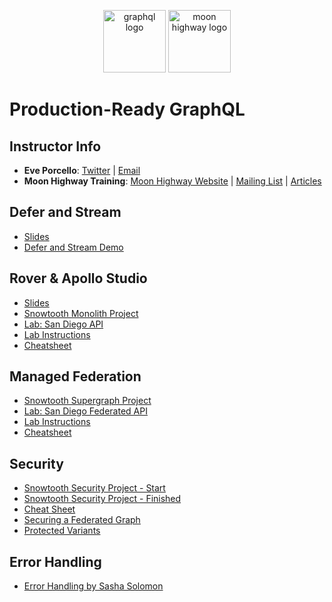 <p align="center">
<img src="https://upload.wikimedia.org/wikipedia/commons/thumb/1/17/GraphQL_Logo.svg/512px-GraphQL_Logo.svg.png" width="100" alt="graphql logo"/>
<img src="https://i.imgur.com/migo24P.png" width="100" alt="moon highway logo"/>
</p>

# Production-Ready GraphQL

## Instructor Info

- **Eve Porcello**: [Twitter](https://twitter.com/eveporcello) | [Email](mailto:eve@moonhighway.com)
- **Moon Highway Training**: [Moon Highway Website](https://www.moonhighway.com) | [Mailing List](http://bit.ly/moonhighway) | [Articles](https://www.moonhighway.com/articles)

## Defer and Stream

- [Slides](https://slides.com/moonhighway/prod-ready-graphql)
- [Defer and Stream Demo](https://github.com/MoonHighway/production-ready-graphql/tree/main/01-defer-stream)

## Rover & Apollo Studio

- [Slides](https://slides.com/moonhighway/apollo-tooling/)
- [Snowtooth Monolith Project](https://github.com/MoonHighway/production-ready-graphql/tree/main/02-snowtooth-monolith)
- [Lab: San Diego API](https://github.com/MoonHighway/production-ready-graphql/tree/main/03-san-diego-api-monolith)
- [Lab Instructions](https://github.com/MoonHighway/production-ready-graphql/blob/main/03-san-diego-api-monolith/LAB_INSTRUCTIONS.md)
- [Cheatsheet](https://github.com/MoonHighway/production-ready-graphql/blob/main/resources/Monolith/RoverCheatsheet-Monolith.md)

## Managed Federation

- [Snowtooth Supergraph Project](https://github.com/MoonHighway/production-ready-graphql/tree/main/04-snowtooth-supergraph)
- [Lab: San Diego Federated API](https://github.com/MoonHighway/production-ready-graphql/tree/main/05-san-diego-federated-api)
- [Lab Instructions]()
- [Cheatsheet]()

## Security

- [Snowtooth Security Project - Start](https://github.com/MoonHighway/production-ready-graphql/tree/main/06-snowtooth-security/start)
- [Snowtooth Security Project - Finished](https://github.com/MoonHighway/production-ready-graphql/tree/main/06-snowtooth-security/finished)
- [Cheat Sheet](https://cheatsheetseries.owasp.org/cheatsheets/GraphQL_Cheat_Sheet.html)
- [Securing a Federated Graph](https://www.apollographql.com/docs/enterprise-guide/graph-security/)
- [Protected Variants](https://www.apollographql.com/docs/studio/org/graphs/#protected-variants-enterprise-only)

## Error Handling

- [Error Handling by Sasha Solomon](https://sachee.medium.com/200-ok-error-handling-in-graphql-7ec869aec9bc)
